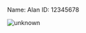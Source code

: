 Name: Alan 
ID: 12345678

![unknown](https://user-images.githubusercontent.com/91144503/155149138-d01f543b-8ca5-48be-92eb-8088301f0e64.png)
